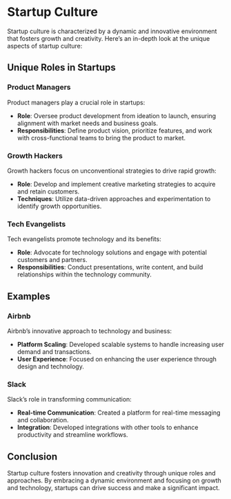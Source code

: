# Startup Culture

Startup culture is characterized by a dynamic and innovative environment that fosters growth and creativity. Here’s an in-depth look at the unique aspects of startup culture:

## Unique Roles in Startups

### Product Managers

Product managers play a crucial role in startups:

- **Role**: Oversee product development from ideation to launch, ensuring alignment with market needs and business goals.
- **Responsibilities**: Define product vision, prioritize features, and work with cross-functional teams to bring the product to market.

### Growth Hackers

Growth hackers focus on unconventional strategies to drive rapid growth:

- **Role**: Develop and implement creative marketing strategies to acquire and retain customers.
- **Techniques**: Utilize data-driven approaches and experimentation to identify growth opportunities.

### Tech Evangelists

Tech evangelists promote technology and its benefits:

- **Role**: Advocate for technology solutions and engage with potential customers and partners.
- **Responsibilities**: Conduct presentations, write content, and build relationships within the technology community.

## Examples

### Airbnb

Airbnb’s innovative approach to technology and business:

- **Platform Scaling**: Developed scalable systems to handle increasing user demand and transactions.
- **User Experience**: Focused on enhancing the user experience through design and technology.

### Slack

Slack’s role in transforming communication:

- **Real-time Communication**: Created a platform for real-time messaging and collaboration.
- **Integration**: Developed integrations with other tools to enhance productivity and streamline workflows.

## Conclusion

Startup culture fosters innovation and creativity through unique roles and approaches. By embracing a dynamic environment and focusing on growth and technology, startups can drive success and make a significant impact.
